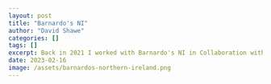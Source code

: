 ```yaml
---
layout: post
title: "Barnardo's NI"
author: "David Shawe"
categories: []
tags: []
excerpt: Back in 2021 I worked with Barnardo's NI in Collaboration with the Community Foundation NI on a project funded by Comic Relief. We worked on a project that helped refugees living in Northern Ireland self advocate to their landlords.
date: 2023-02-16
image: /assets/barnardos-northern-ireland.png
---
```


